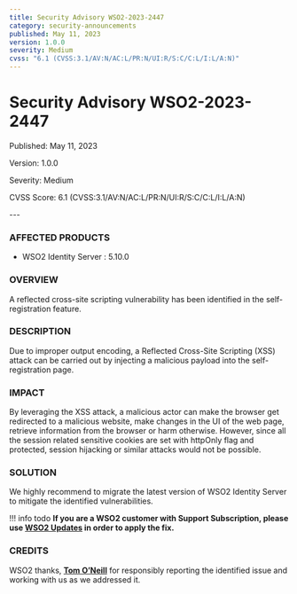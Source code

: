 ```yaml
---
title: Security Advisory WSO2-2023-2447
category: security-announcements
published: May 11, 2023
version: 1.0.0
severity: Medium
cvss: "6.1 (CVSS:3.1/AV:N/AC:L/PR:N/UI:R/S:C/C:L/I:L/A:N)"
---
```


# Security Advisory WSO2-2023-2447

<p class="doc-info">Published: May 11, 2023</p>
<p class="doc-info">Version: 1.0.0</p>
<p class="doc-info">Severity: Medium</p>
<p class="doc-info">CVSS Score: 6.1 (CVSS:3.1/AV:N/AC:L/PR:N/UI:R/S:C/C:L/I:L/A:N)</p>
---

### AFFECTED PRODUCTS
* WSO2 Identity Server : 5.10.0


### OVERVIEW
A reflected cross-site scripting vulnerability has been identified in the self-registration feature.


### DESCRIPTION
Due to improper output encoding, a Reflected Cross-Site Scripting (XSS) attack can be carried out by injecting
a malicious payload into the self-registration page.


### IMPACT
By leveraging the XSS attack, a malicious actor can make the browser get redirected to a malicious website,
make changes in the UI of the web page, retrieve information from the browser or harm otherwise. However,
since all the session related sensitive cookies are set with httpOnly flag and protected, session hijacking or
similar attacks would not be possible.


### SOLUTION
We highly recommend to migrate the latest version of WSO2 Identity Server to mitigate the identified vulnerabilities.


!!! info todo
    **If you are a WSO2 customer with Support Subscription, please use [WSO2 Updates](https://wso2.com/updates/) in order to apply the fix.**


### CREDITS
WSO2 thanks, **[Tom O’Neill](https://www.linkedin.com/in/the-tom-oneill)** for responsibly reporting the identified issue and working with us as we addressed it.
